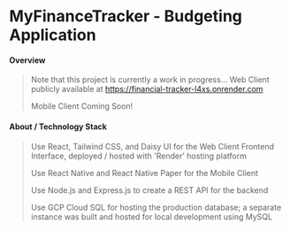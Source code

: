 # MyFinanceTracker - Budgeting Application

#### Overview
> Note that this project is currently a work in progress...
> Web Client publicly available at https://financial-tracker-l4xs.onrender.com
>
> Mobile Client Coming Soon!

#### About / Technology Stack
> Use React, Tailwind CSS, and Daisy UI for the Web Client Frontend Interface, deployed / hosted with 'Render' hosting platform
>
> Use React Native and React Native Paper for the Mobile Client
>
>  Use Node.js and Express.js to create a REST API for the backend
>
> Use GCP Cloud SQL for hosting the production database; a separate instance was built and hosted for local development using MySQL
